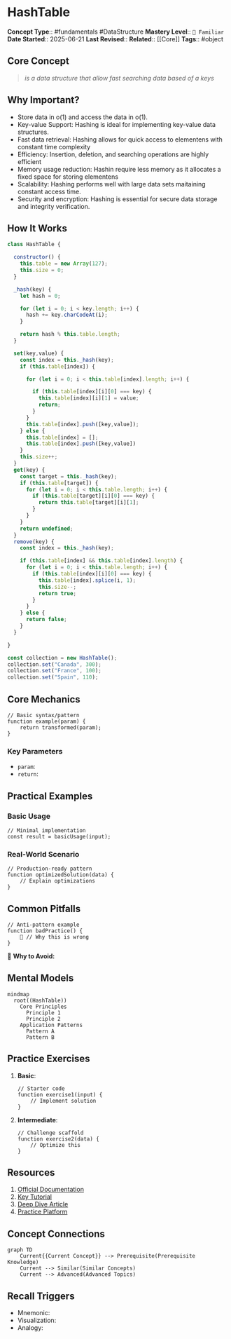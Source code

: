 # HashTable

**Concept Type**:: #fundamentals #DataStructure
**Mastery Level**:: `🧠 Familiar`
**Date Started**:: 2025-06-21
**Last Revised**::
**Related**:: [[Core]]
**Tags**:: #object

## Core Concept

> _is a data structure that allow fast searching data based of a keys_

## Why Important?

- Store data in o(1) and access the data in o(1).
- Key-value Support: Hashing is ideal for implementing key-value data structures.
- Fast data retrieval: Hashing allows for quick access to elementens with constant time complexity
- Efficiency: Insertion, deletion, and searching operations are highly efficient
- Memory usage reduction: Hashin require less memory as it allocates a fixed space for storing
  elementens
- Scalability: Hashing performs well with large data sets maitaining constant access time.
- Security and encryption: Hashing is essential for secure data storage and integrity verification.

## How It Works

```javaScript
class HashTable {

  constructor() {
    this.table = new Array(127);
    this.size = 0;
  }

  _hash(key) {
    let hash = 0;

    for (let i = 0; i < key.length; i++) {
      hash += key.charCodeAt(i);
    }

    return hash % this.table.length;
  }

  set(key,value) {
    const index = this._hash(key);
    if (this.table[index]) {

      for (let i = 0; i < this.table[index].length; i++) {

        if (this.table[index][i][0] === key) {
          this.table[index][i][1] = value;
          return;
        }
      }
      this.table[index].push([key,value]);
    } else {
      this.table[index] = [];
      this.table[index].push([key,value])
    }
    this.size++;
  }
  get(key) {
    const target = this._hash(key);
    if (this.table[target]) {
      for (let i = 0; i < this.table.length; i++) {
        if (this.table[target][i][0] === key) {
          return this.table[target][i][1];
        }
      }
    }
    return undefined;
  }
  remove(key) {
    const index = this._hash(key);

    if (this.table[index] && this.table[index].length) {
      for (let i = 0; i < this.table.length; i++) {
        if (this.table[index][i][0] === key) {
          this.table[index].splice(i, 1);
          this.size--;
          return true;
        }
      }
    } else {
      return false;
    }
  }

}

const collection = new HashTable();
collection.set("Canada", 300);
collection.set("France", 100);
collection.set("Spain", 110);

```

## Core Mechanics

```<language>
// Basic syntax/pattern
function example(param) {
    return transformed(param);
}
```

### Key Parameters

- `param`:
- `return`:

## Practical Examples

### Basic Usage

```<language>
// Minimal implementation
const result = basicUsage(input);
```

### Real-World Scenario

```<language>
// Production-ready pattern
function optimizedSolution(data) {
    // Explain optimizations
}
```

## Common Pitfalls

```<language>
// Anti-pattern example
function badPractice() {
    🚫 // Why this is wrong
}
```

🛑 **Why to Avoid:**

## Mental Models

```mermaid
mindmap
  root((HashTable))
    Core Principles
      Principle 1
      Principle 2
    Application Patterns
      Pattern A
      Pattern B
```

## Practice Exercises

1. **Basic**:
   ```<language>
   // Starter code
   function exercise1(input) {
       // Implement solution
   }
   ```
2. **Intermediate**:
   ```<language>
   // Challenge scaffold
   function exercise2(data) {
       // Optimize this
   }
   ```

## Resources

1. [Official Documentation]()
2. [Key Tutorial]()
3. [Deep Dive Article]()
4. [Practice Platform]()

## Concept Connections

```mermaid
graph TD
    Current{{Current Concept}} --> Prerequisite(Prerequisite Knowledge)
    Current --> Similar(Similar Concepts)
    Current --> Advanced(Advanced Topics)
```

## Recall Triggers

- Mnemonic:
- Visualization:
- Analogy:
